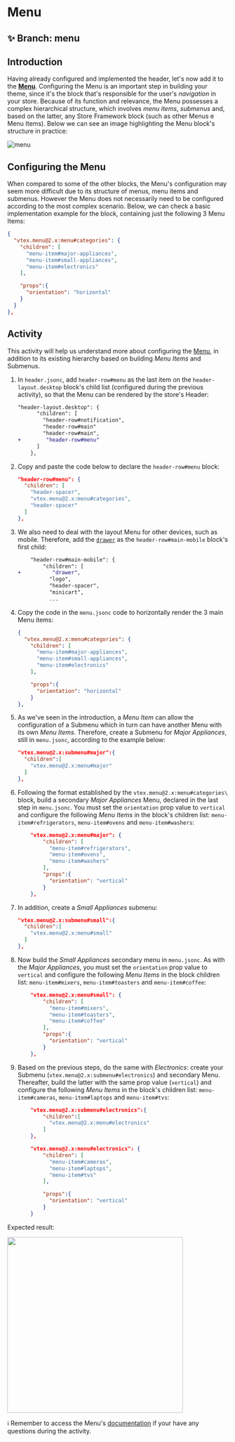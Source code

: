 # Menu

## :sparkles: **Branch:** menu

## Introduction

Having already configured and implemented the header, let's now add it to the  [**Menu**](https://vtex.io/docs/components/all/vtex.menu/). Configuring the Menu is an important step in building your theme, since it's the block that's responsible for the user's *navigation* in your store. Because of its function and relevance, the Menu possesses a complex hierarchical structure, which involves *menu items*, *submenus* and, based on the latter, any Store Framework block (such as other Menus e Menu Items). Below we can see an image highlighting the Menu block's structure in practice:

![menu](https://user-images.githubusercontent.com/52087100/70004800-5cf9f300-1546-11ea-81fc-369e4bb58ed5.png)

## Configuring the Menu

When compared to some of the other blocks, the Menu's configuration may seem more difficult due to its structure of menus, menu items and submenus. However the Menu does not necessarily need to be configured according to the most complex scenario. Below, we can check a basic implementation example for the block, containing just the following 3 Menu Items:

```json
{
  "vtex.menu@2.x:menu#categories": {
    "children": [
      "menu-item#major-appliances",
      "menu-item#small-appliances",
      "menu-item#electronics"
    ],

    "props":{
      "orientation": "horizontal"
    }
  }
},
```

## Activity

This activity will help us understand more about configuring the [Menu](https://vtex.io/docs/components/all/vtex.menu/), in addition to its existing hierarchy based on building *Menu Items* and Submenus.

1. In `header.jsonc`, add `header-row#menu` as the last item on the `header-layout.desktop` block's child list (configured during the previous activity), so that the Menu can be rendered by the store's Header:

    ```diff
    "header-layout.desktop": {
          "children": [
            "header-row#notification",
            "header-row#main"
            "header-row#main",
    +        "header-row#menu"
          ]
        },
    ```

2. Copy and paste the code below to declare the `header-row#menu` block:

    ```json
    "header-row#menu": {
      "children": [
        "header-spacer",
        "vtex.menu@2.x:menu#categories",
        "header-spacer"
      ]
    },
    ```

3. We also need to deal with the layout Menu for other devices, such as mobile. Therefore, add the [`drawer`](https://vtex.io/docs/components/all/vtex.store-drawer/) as the `header-row#main-mobile` block's first child:

    ```diff
        "header-row#main-mobile": {
            "children": [
    +          "drawer",
              "logo",
              "header-spacer",
              "minicart",
              ...
    ```

4. Copy the code in the `menu.jsonc` code to horizontally render the 3 main Menu items:

    ```json
    {
      "vtex.menu@2.x:menu#categories": {
        "children": [
          "menu-item#major-appliances",
          "menu-item#small-appliances",
          "menu-item#electronics"
        ],

        "props":{
          "orientation": "horizontal"
        }
    },
    ```

5. As we've seen in the introduction, a *Menu Item* can allow the configuration of a Submenu which in turn can have another Menu with its own *Menu Items*. Therefore, create a Submenu for *Major Appliances*, still in `menu.jsonc`, according to the example below:

    ```json
    "vtex.menu@2.x:submenu#major":{
      "children":[
        "vtex.menu@2.x:menu#major"
      ]
    },
    ```

6. Following the format established by the `vtex.menu@2.x:menu#categories\` block, build a secondary *Major Appliances* Menu, declared in the last step in `menu.jsonc`. You must set the `orientation` prop value to `vertical` and configure the following *Menu Items* in the block's children list: `menu-item#refrigerators`, `menu-item#ovens` and `menu-item#washers`:

    ```json
        "vtex.menu@2.x:menu#major": {
            "children": [
              "menu-item#refrigerators",
              "menu-item#ovens",
              "menu-item#washers"
            ],
            "props":{
              "orientation": "vertical"
            }
        },
    ```

7. In addition, create a *Small Appliances* submenu:

    ```json
    "vtex.menu@2.x:submenu#small":{
      "children":[
        "vtex.menu@2.x:menu#small"
      ]
    },
    ```

8. Now build the *Small Appliances* secondary menu in `menu.jsonc`. As with the *Major Appliances*, you must set the `orientation` prop value to `vertical` and configure the following *Menu Items* in the block children list: `menu-item#mixers`, `menu-item#toasters` and `menu-item#coffee`:

    ```json
        "vtex.menu@2.x:menu#small": {
            "children": [
              "menu-item#mixers",
              "menu-item#toasters",
              "menu-item#coffee"
            ],
            "props":{
              "orientation": "vertical"
            }
        },
    ```

9. Based on the previous steps, do the same with *Electronics*: create your Submenu (`vtex.menu@2.x:submenu#electronics`) and secondary Menu. Thereafter, build the latter with the same prop value (`vertical`) and configure the following *Menu Items* in the block's children list: `menu-item#cameras`, `menu-item#laptops` and `menu-item#tvs`:

    ```json
        "vtex.menu@2.x:submenu#electronics":{
            "children":[
              "vtex.menu@2.x:menu#electronics"
            ]
        },

        "vtex.menu@2.x:menu#electronics": {
            "children": [
              "menu-item#cameras",
              "menu-item#laptops",
              "menu-item#tvs"
            ],

            "props":{
              "orientation": "vertical"
            }
        }
    ```

Expected result:

<img src="https://appliancetheme.vteximg.com.br/arquivos/imagem-menu.png" width="400" />

:information_source: Remember to access the Menu's [documentation](https://vtex.io/docs/components/all/vtex.menu/) if your have any questions during the activity.
